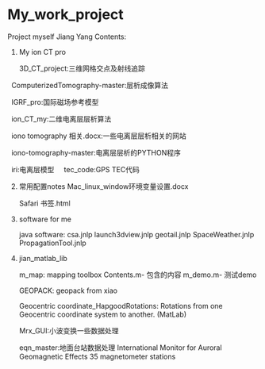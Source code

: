 # My_work_project
Project myself Jiang Yang 
Contents:




1. My ion CT pro

   3D_CT_project:三维网格交点及射线追踪
   
   ComputerizedTomography-master:层析成像算法
   
   IGRF_pro:国际磁场参考模型 
   
   ion_CT_my:二维电离层层析算法 
   
   iono tomography 相关.docx:一些电离层层析相关的网站
   
   iono-tomography-master:电离层层析的PYTHON程序 
   
   iri:电离层模型
   
   tec_code:GPS TEC代码
 
2. 常用配置notes
   Mac_linux_window环境变量设置.docx
   
   Safari 书签.html
   
3. software for me

   java software:
   csa.jnlp  launch3dview.jnlp geotail.jnlp SpaceWeather.jnlp PropagationTool.jnlp   
   
4. jian_matlab_lib
    
    m_map: mapping toolbox 
          Contents.m-   包含的内容
          m_demo.m-     测试demo
    
    GEOPACK: geopack from xiao
    
    Geocentric coordinate_HapgoodRotations: Rotations from one Geocentric coordinate system to another. (MatLab)
    
    Mrx_GUI:小波变换一些数据处理
    
    eqn_master:地面台站数据处理 International Monitor for Auroral Geomagnetic Effects
               35 magnetometer stations